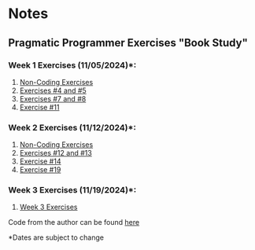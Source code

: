 # Notes

## Pragmatic Programmer Exercises "Book Study"

### Week 1 Exercises (11/05/2024)*:

1. [Non-Coding Exercises](https://github.com/AnneH20/Notes/blob/main/Week1Exercises/Week1NonCodingExercises.md)
2. [Exercises #4 and #5](https://github.com/AnneH20/Notes/blob/main/Week1Exercises/Exercises4%265.md)
3. [Exercises #7 and #8](https://github.com/AnneH20/Notes/blob/main/Week1Exercises/Exercises7%268.md)
4. [Exercise #11](https://github.com/AnneH20/Notes/blob/main/Week1Exercises/Exercise11.md)

### Week 2 Exercises (11/12/2024)*:

1. [Non-Coding Exercises](https://github.com/AnneH20/Notes/blob/main/Week2Exercises/Week2NonCodingExercises.md)
2. [Exercises #12 and #13](https://github.com/AnneH20/Notes/blob/main/Week2Exercises/Exercises12%2613.md)
3. [Exercise #14](https://github.com/AnneH20/Notes/blob/main/Week2Exercises/Exercise14.md)
4. [Exercise #19](https://github.com/AnneH20/Notes/blob/main/Week2Exercises/Exercise19.md)

### Week 3 Exercises (11/19/2024)*:

1. [Week 3 Exercises](https://github.com/AnneH20/Notes/blob/main/Week3Exercises/Week3Exercises.md)


Code from the author can be found [here](https://github.com/AnneH20/Notes/blob/main/tpp20-code.zip)

*Dates are subject to change
